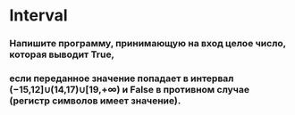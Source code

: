 # Interval

### Напишите программу, принимающую на вход целое число, которая выводит True,

### если переданное значение попадает в интервал (−15,12]∪(14,17)∪[19,+∞) и False в противном случае (регистр символов имеет значение).
